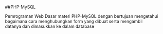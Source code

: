 ##PHP-MySQL

Pemrograman Web Dasar materi PHP-MySQL dengan bertujuan mengetahui bagaimana cara menghubungkan form yang dibuat serta mengambil datanya dan dimasukkan ke dalam database
